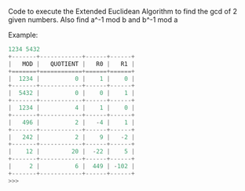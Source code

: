 Code to execute the Extended Euclidean Algorithm to find the gcd of 2 given numbers.
Also find a^-1 mod b and b^-1 mod a

Example:

```python
1234 5432
+-------+------------+------+------+
|   MOD |   QUOTIENT |   R0 |   R1 |
+=======+============+======+======+
|  1234 |          0 |    1 |    0 |
+-------+------------+------+------+
|  5432 |          0 |    0 |    1 |
+-------+------------+------+------+
|  1234 |          4 |    1 |    0 |
+-------+------------+------+------+
|   496 |          2 |   -4 |    1 |
+-------+------------+------+------+
|   242 |          2 |    9 |   -2 |
+-------+------------+------+------+
|    12 |         20 |  -22 |    5 |
+-------+------------+------+------+
|     2 |          6 |  449 | -102 |
+-------+------------+------+------+
>>>
```
